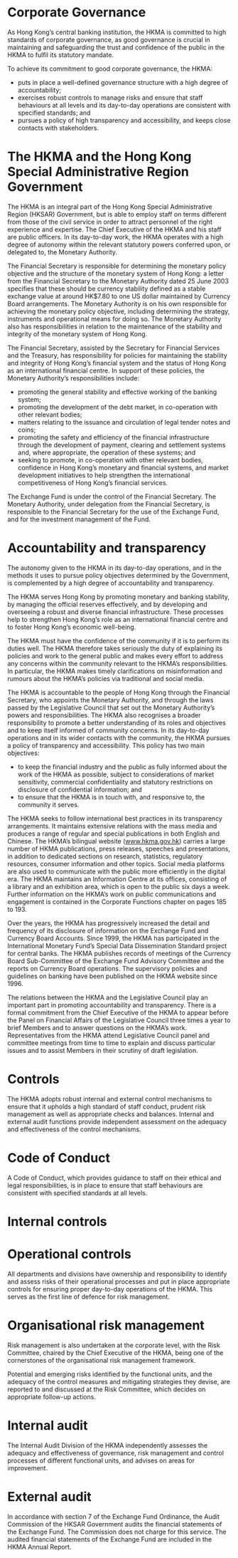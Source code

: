 # Corporate Governance

As Hong Kong’s central banking institution, the HKMA is committed to high standards of corporate governance, as good governance is crucial in maintaining and safeguarding the trust and confidence of the public in the HKMA to fulfil its statutory mandate.

To achieve its commitment to good corporate governance, the HKMA:
- puts in place a well-defined governance structure with a high degree of accountability;
- exercises robust controls to manage risks and ensure that staff behaviours at all levels and its day-to-day operations are consistent with specified standards; and
- pursues a policy of high transparency and accessibility, and keeps close contacts with stakeholders.

# The HKMA and the Hong Kong Special Administrative Region Government

The HKMA is an integral part of the Hong Kong Special Administrative Region (HKSAR) Government, but is able to employ staff on terms different from those of the civil service in order to attract personnel of the right experience and expertise. The Chief Executive of the HKMA and his staff are public officers. In its day-to-day work, the HKMA operates with a high degree of autonomy within the relevant statutory powers conferred upon, or delegated to, the Monetary Authority.

The Financial Secretary is responsible for determining the monetary policy objective and the structure of the monetary system of Hong Kong: a letter from the Financial Secretary to the Monetary Authority dated 25 June 2003 specifies that these should be currency stability defined as a stable exchange value at around HK$7.80 to one US dollar maintained by Currency Board arrangements. The Monetary Authority is on his own responsible for achieving the monetary policy objective, including determining the strategy, instruments and operational means for doing so. The Monetary Authority also has responsibilities in relation to the maintenance of the stability and integrity of the monetary system of Hong Kong.

The Financial Secretary, assisted by the Secretary for Financial Services and the Treasury, has responsibility for policies for maintaining the stability and integrity of Hong Kong’s financial system and the status of Hong Kong as an international financial centre. In support of these policies, the Monetary Authority’s responsibilities include:
- promoting the general stability and effective working of the banking system;
- promoting the development of the debt market, in co-operation with other relevant bodies;
- matters relating to the issuance and circulation of legal tender notes and coins;
- promoting the safety and efficiency of the financial infrastructure through the development of payment, clearing and settlement systems and, where appropriate, the operation of these systems; and
- seeking to promote, in co-operation with other relevant bodies, confidence in Hong Kong’s monetary and financial systems, and market development initiatives to help strengthen the international competitiveness of Hong Kong’s financial services.

The Exchange Fund is under the control of the Financial Secretary. The Monetary Authority, under delegation from the Financial Secretary, is responsible to the Financial Secretary for the use of the Exchange Fund, and for the investment management of the Fund.

# Accountability and transparency

The autonomy given to the HKMA in its day-to-day operations, and in the methods it uses to pursue policy objectives determined by the Government, is complemented by a high degree of accountability and transparency.

The HKMA serves Hong Kong by promoting monetary and banking stability, by managing the official reserves effectively, and by developing and overseeing a robust and diverse financial infrastructure. These processes help to strengthen Hong Kong’s role as an international financial centre and to foster Hong Kong’s economic well-being.

The HKMA must have the confidence of the community if it is to perform its duties well. The HKMA therefore takes seriously the duty of explaining its policies and work to the general public and makes every effort to address any concerns within the community relevant to the HKMA’s responsibilities. In particular, the HKMA makes timely clarifications on misinformation and rumours about the HKMA’s policies via traditional and social media.

The HKMA is accountable to the people of Hong Kong through the Financial Secretary, who appoints the Monetary Authority, and through the laws passed by the Legislative Council that set out the Monetary Authority’s powers and responsibilities. The HKMA also recognises a broader responsibility to promote a better understanding of its roles and objectives and to keep itself informed of community concerns. In its day-to-day operations and in its wider contacts with the community, the HKMA pursues a policy of transparency and accessibility. This policy has two main objectives:
- to keep the financial industry and the public as fully informed about the work of the HKMA as possible, subject to considerations of market sensitivity, commercial confidentiality and statutory restrictions on disclosure of confidential information; and
- to ensure that the HKMA is in touch with, and responsive to, the community it serves.

The HKMA seeks to follow international best practices in its transparency arrangements. It maintains extensive relations with the mass media and produces a range of regular and special publications in both English and Chinese. The HKMA’s bilingual website (www.hkma.gov.hk) carries a large number of HKMA publications, press releases, speeches and presentations, in addition to dedicated sections on research, statistics, regulatory resources, consumer information and other topics. Social media platforms are also used to communicate with the public more efficiently in the digital era. The HKMA maintains an Information Centre at its offices, consisting of a library and an exhibition area, which is open to the public six days a week. Further information on the HKMA’s work on public communications and engagement is contained in the Corporate Functions chapter on pages 185 to 193.

Over the years, the HKMA has progressively increased the detail and frequency of its disclosure of information on the Exchange Fund and Currency Board Accounts. Since 1999, the HKMA has participated in the International Monetary Fund’s Special Data Dissemination Standard project for central banks. The HKMA publishes records of meetings of the Currency Board Sub-Committee of the Exchange Fund Advisory Committee and the reports on Currency Board operations. The supervisory policies and guidelines on banking have been published on the HKMA website since 1996.

The relations between the HKMA and the Legislative Council play an important part in promoting accountability and transparency. There is a formal commitment from the Chief Executive of the HKMA to appear before the Panel on Financial Affairs of the Legislative Council three times a year to brief Members and to answer questions on the HKMA’s work. Representatives from the HKMA attend Legislative Council panel and committee meetings from time to time to explain and discuss particular issues and to assist Members in their scrutiny of draft legislation.

# Controls

The HKMA adopts robust internal and external control mechanisms to ensure that it upholds a high standard of staff conduct, prudent risk management as well as appropriate checks and balances. Internal and external audit functions provide independent assessment on the adequacy and effectiveness of the control mechanisms.

# Code of Conduct

A Code of Conduct, which provides guidance to staff on their ethical and legal responsibilities, is in place to ensure that staff behaviours are consistent with specified standards at all levels.

# Internal controls

# Operational controls

All departments and divisions have ownership and responsibility to identify and assess risks of their operational processes and put in place appropriate controls for ensuring proper day-to-day operations of the HKMA. This serves as the first line of defence for risk management.

# Organisational risk management

Risk management is also undertaken at the corporate level, with the Risk Committee, chaired by the Chief Executive of the HKMA, being one of the cornerstones of the organisational risk management framework.

Potential and emerging risks identified by the functional units, and the adequacy of the control measures and mitigating strategies they devise, are reported to and discussed at the Risk Committee, which decides on appropriate follow-up actions.

# Internal audit

The Internal Audit Division of the HKMA independently assesses the adequacy and effectiveness of governance, risk management and control processes of different functional units, and advises on areas for improvement.

# External audit

In accordance with section 7 of the Exchange Fund Ordinance, the Audit Commission of the HKSAR Government audits the financial statements of the Exchange Fund. The Commission does not charge for this service. The audited financial statements of the Exchange Fund are included in the HKMA Annual Report.
